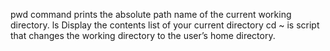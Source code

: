 pwd command prints the absolute path name of the current working directory.
ls Display the contents list of your current directory
cd ~ is script that changes the working directory to the user’s home directory.
